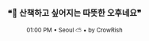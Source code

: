 <div align="center">

<br>

<h3>❝🌿 산책하고 싶어지는 따뜻한 오후네요❞</h3>

<sub>01:00 PM • Seoul ⛅ • by CrowRish</sub>

<br>

</div>